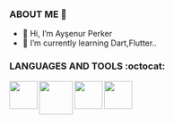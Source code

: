
### ABOUT ME 👋
- 👋 Hi, I’m Ayşenur Perker
- 🌱 I’m currently learning Dart,Flutter..
### LANGUAGES AND TOOLS :octocat:
 <p>
  <a target="_blank" rel="noopener noreferrer" href="https://camo.githubusercontent.com/e5f1cbf59a8752f8a31ba28ea3b788daf4c188a84870865acfc16c5567bfd5ce/68747470733a2f2f7365656b6c6f676f2e636f6d2f696d616765732f432f632d73686172702d632d6c6f676f2d303246313737313442412d7365656b6c6f676f2e636f6d2e706e67"><img align="left" width="50px" src="https://camo.githubusercontent.com/e5f1cbf59a8752f8a31ba28ea3b788daf4c188a84870865acfc16c5567bfd5ce/68747470733a2f2f7365656b6c6f676f2e636f6d2f696d616765732f432f632d73686172702d632d6c6f676f2d303246313737313442412d7365656b6c6f676f2e636f6d2e706e67" data-canonical-src="https://seeklogo.com/images/C/c-sharp-c-logo-02F17714BA-seeklogo.com.png" style="max-width:100%;"></a>
  </p>
<p>  
  <a target="_blank" rel="noopener noreferrer" href="https://camo.githubusercontent.com/e67d3013c5cbe661fed539310aceea56b75f90c0c26fb396723d1c45e6e8a274/68747470733a2f2f7777772e6364736c61622e6f72672f726563697065732f696d616765732f432e706e67"><img align="left" width="60px" src="https://camo.githubusercontent.com/e67d3013c5cbe661fed539310aceea56b75f90c0c26fb396723d1c45e6e8a274/68747470733a2f2f7777772e6364736c61622e6f72672f726563697065732f696d616765732f432e706e67" data-canonical-src="https://www.cdslab.org/recipes/images/C.png" style="max-width:100%;"></a>
</p>
<p> 
  <a target="_blank" rel="noopener noreferrer" href="https://camo.githubusercontent.com/451521f7abdc2395888dd5a15c1e0462cb2e92b7f6a57bbd922170703277e9e8/68747470733a2f2f696d6167652e666c617469636f6e2e636f6d2f69636f6e732f706e672f3531322f3930362f3930363332342e706e67"><img align="left" width="50px" src="https://camo.githubusercontent.com/451521f7abdc2395888dd5a15c1e0462cb2e92b7f6a57bbd922170703277e9e8/68747470733a2f2f696d6167652e666c617469636f6e2e636f6d2f69636f6e732f706e672f3531322f3930362f3930363332342e706e67" data-canonical-src="https://image.flaticon.com/icons/png/512/906/906324.png" style="max-width:100%;"></a>
  </p>
  <p>
  <a target="_blank" rel="noopener noreferrer" href="https://camo.githubusercontent.com/88392be3999fcb065b5a9382fcb36df6797b7aacd5f1afc6c75b8e268e2ac6ac/68747470733a2f2f63646e342e69636f6e66696e6465722e636f6d2f646174612f69636f6e732f6c6f676f732d6272616e64732d352f32342f756e6974792d3531322e706e67"><img align="left" width="50px" src="https://camo.githubusercontent.com/88392be3999fcb065b5a9382fcb36df6797b7aacd5f1afc6c75b8e268e2ac6ac/68747470733a2f2f63646e342e69636f6e66696e6465722e636f6d2f646174612f69636f6e732f6c6f676f732d6272616e64732d352f32342f756e6974792d3531322e706e67" data-canonical-src="https://cdn4.iconfinder.com/data/icons/logos-brands-5/24/unity-512.png" style="max-width:100%;"></a>
  </p>

 
  
<!---
aysenurperker1/aysenurperker1 is a ✨ special ✨ repository because its `README.md` (this file) appears on your GitHub profile.
You can click the Preview link to take a look at your changes.
--->
